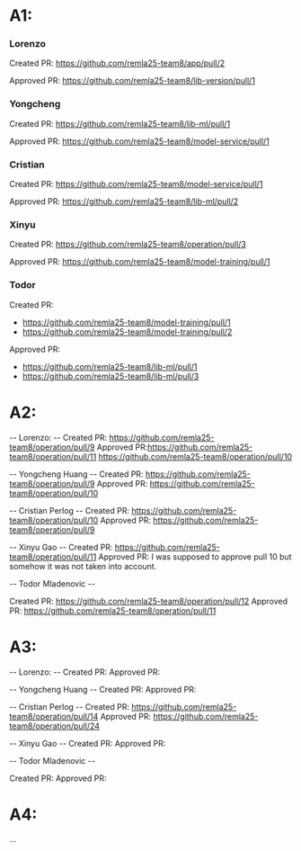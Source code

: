# A1:

### Lorenzo

Created PR: https://github.com/remla25-team8/app/pull/2

Approved PR: https://github.com/remla25-team8/lib-version/pull/1

### Yongcheng

Created PR: https://github.com/remla25-team8/lib-ml/pull/1

Approved PR: https://github.com/remla25-team8/model-service/pull/1

### Cristian

Created PR: https://github.com/remla25-team8/model-service/pull/1

Approved PR: https://github.com/remla25-team8/lib-ml/pull/2

### Xinyu

Created PR: https://github.com/remla25-team8/operation/pull/3 

Approved PR: https://github.com/remla25-team8/model-training/pull/1

### Todor

Created PR: 
- https://github.com/remla25-team8/model-training/pull/1 
- https://github.com/remla25-team8/model-training/pull/2

Approved PR: 
- https://github.com/remla25-team8/lib-ml/pull/1
- https://github.com/remla25-team8/lib-ml/pull/3

# A2:

-- Lorenzo: --
Created PR: https://github.com/remla25-team8/operation/pull/9
Approved PR:https://github.com/remla25-team8/operation/pull/11 https://github.com/remla25-team8/operation/pull/10

-- Yongcheng Huang --
Created PR: https://github.com/remla25-team8/operation/pull/9
Approved PR: https://github.com/remla25-team8/operation/pull/10

-- Cristian Perlog --
Created PR: https://github.com/remla25-team8/operation/pull/10
Approved PR: https://github.com/remla25-team8/operation/pull/9

-- Xinyu Gao --
Created PR: https://github.com/remla25-team8/operation/pull/11
Approved PR: I was supposed to approve pull 10 but somehow it was not taken into account.

-- Todor Mladenovic --

Created PR: https://github.com/remla25-team8/operation/pull/12
Approved PR: https://github.com/remla25-team8/operation/pull/11


# A3:

-- Lorenzo: --
Created PR: 
Approved PR:

-- Yongcheng Huang --
Created PR:
Approved PR: 

-- Cristian Perlog --
Created PR: https://github.com/remla25-team8/operation/pull/14
Approved PR: https://github.com/remla25-team8/operation/pull/24

-- Xinyu Gao --
Created PR: 
Approved PR: 

-- Todor Mladenovic --

Created PR: 
Approved PR: 

# A4:

...
